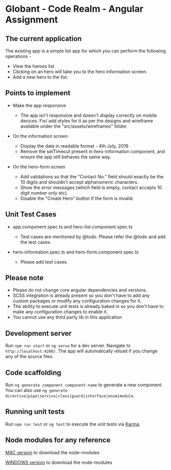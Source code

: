# Globant - Code Realm - Angular Assignment

## The current application
The existing app is a simple list app for which you can perform the following operations -

- View the heroes list
- Clicking on an hero will take you to the hero information screen.
- Add a new hero to the list.

## Points to implement
- Make the app responsive 
   - The app isn't responsive and doesn't display correctly on mobile devices. Fix/ add styles for it as per the designs and wireframe available under the "src/assets/wireframes" folder.

- On the information screen 
   - Display the date in readable format - 4th July, 2019
   - Remove the setTimeout present in hero-information component, and ensure the app still behaves the same way.

- On the hero-form screen 
   - Add validations so that the "Contact No." field should exactly be the 10 digits and shouldn't accept alphanumeric characters.
   - Show the error messages (which field is empty, contact accepts 10 digit number only etc).
   - Disable the "Create Hero" button if the form is invalid.
  

## Unit Test Cases
- app.component.spec.ts and hero-list.component.spec.ts
   - Test cases are mentioned by @todo. Please refer the @todo and add the test cases.

- hero-information.spec.ts and hero-form.component.spec.ts
   - Please add test cases.

## Please note 
* Please do not change core angular dependencies and versions.
* SCSS integration is already present so you don't have to add any custom packages or modify any configuration changes for it.
* The ability to execute unit tests is already baked in so you don't have to make any configuration changes to enable it.
* You cannot use any third party lib in this application

## Development server

Run `npm run start` or `ng serve` for a dev server. Navigate to `http://localhost:4200/`. The app will automatically reload if you change any of the source files.

## Code scaffolding

Run `ng generate component component-name` to generate a new component. You can also use `ng generate directive|pipe|service|class|guard|interface|enum|module`.

## Running unit tests

Run `npm run test` or `ng test` to execute the unit tests via [Karma](https://karma-runner.github.io).

## Node modules for any reference
[MAC version](https://github.com/rohit22173/angular-node-modules) to download the node-modules

[WINDOWS version](https://github.com/rohit22173/angular-node-modules) to download the node-modules
